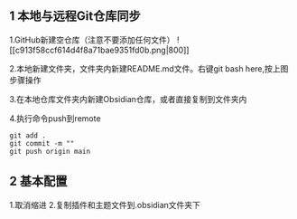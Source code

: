 ## 1 本地与远程Git仓库同步
1.GitHub新建空仓库（注意不要添加任何文件）
![[c913f58ccf614d4f8a71bae9351fd0b.png|800]]

2.本地新建文件夹，文件夹内新建README.md文件。右键git bash here,按上图步骤操作

3.在本地仓库文件夹内新建Obsidian仓库，或者直接复制到文件夹内

4.执行命令push到remote 
```
git add .
git commit -m ""
git push origin main
```

## 2 基本配置
1.取消缩进
2.复制插件和主题文件到.obsidian文件夹下

